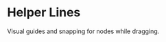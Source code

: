 # Helper Lines

Visual guides and snapping for nodes while dragging.

<div class="mt-6">
  <Repl example="helperLines"></Repl>
</div>
